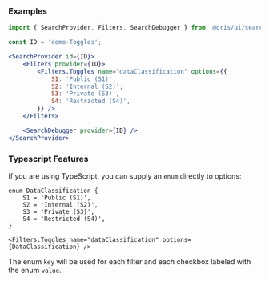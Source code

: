 

### Examples

```jsx
import { SearchProvider, Filters, SearchDebugger } from '@oris/ui/search';

const ID = 'demo-Toggles';

<SearchProvider id={ID}>
    <Filters provider={ID}>
        <Filters.Toggles name="dataClassification" options={{
            S1: 'Public (S1)',
            S2: 'Internal (S2)',
            S3: 'Private (S3)',
            S4: 'Restricted (S4)',
        }} />
    </Filters>

    <SearchDebugger provider={ID} />
</SearchProvider>
```

### Typescript Features

If you are using TypeScript, you can supply an `enum` directly to options:

```tsx static
enum DataClassification {
    S1 = 'Public (S1)',
    S2 = 'Internal (S2)',
    S3 = 'Private (S3)',
    S4 = 'Restricted (S4)',
}

<Filters.Toggles name="dataClassification" options={DataClassification} />
```

The enum `key` will be used for each filter and each checkbox labeled with the enum `value`.
